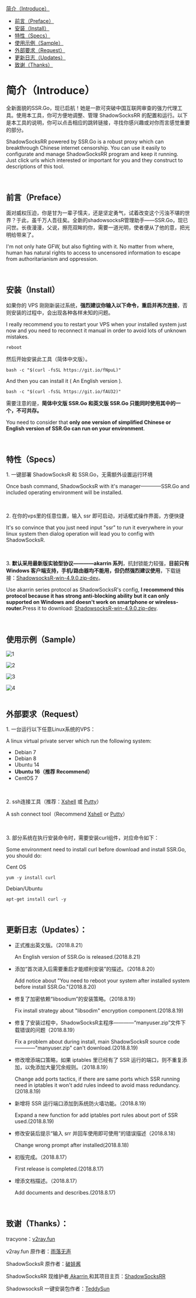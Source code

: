 <!-- anchor area -->
<p><a href="#Introduce">简介（Introduce）</a></h1></p>
     <ul>
     <li><a href="#Preface">前言（Preface）</a></li>
     <li><a href="#Install">安装（Install）</a></li>
     <li><a href="#Spec">特性（Specs）</a></li>
     <li><a href="#Sample">使用示例（Sample）</a></li>
     <li><a href="#Request">外部要求（Request）</a></li>
     <li><a href="#Updates">更新日志（Updates）</a></li>
     <li><a href="#THX">致谢（Thanks）</a></li>
     </ul>
<!-- anchor area -->

<h1><a id="Introduce">简介（Introduce）</a></h1>
<p>全新面貌的SSR.Go，现已启航！她是一款可突破中国互联网审查的强力代理工具。使用本工具，你可方便地调整、管理 ShadowSocksRR 的配置和运行。以下是本工具的说明，你可以点击相应的跳转链接，寻找你感兴趣或对你而言感觉重要的部分。</p>
<p>ShadowSocksRR powered by SSR.Go is a robust proxy which can breakthrough Chinese internet censorship. You can use it easily to configurate and manage ShadowSocksRR program and keep it running. Just click urls which interested or important for you and they construct to descriptions of this tool.</p>
<br />

<h2><a id="Preface">前言（Preface）</a></h2>
<p>面对威权压迫，你是甘为一辈子懦夫，还是坚定勇气，试着改变这个污浊不堪的世界？于此，虽千万人吾往矣。全新的shadowsocksR管理助手——SSR.Go，现已问世。长夜漫漫，父说，擦亮双眸的你，需要一道光明，使者便从了他的意，把光明给带来了。</p>
<p>I'm not only hate GFW, but also fighting with it. No matter from where, human has natural rights to access to uncensored information to escape from authoritarianism and oppression.</p>
<br />

<h2><a id="Install">安装（Install）</a></h2>
<p>如果你的 VPS 刚刚新装过系统，<b>强烈建议你输入以下命令，重启并再次连接</b>，否则安装的过程中，会出现各种各样未知的问题。</p>
<p>I really recommend you to restart your VPS when your installed system just now and you need to reconnect it manual in order to avoid lots of unknown mistakes.</p>
<pre><code>reboot</code></pre>
<p>然后开始安装此工具（简体中文版）。</p>
<pre><code>bash -c "$(curl -fsSL https://git.io/fNpuL)"</code></pre>
<p>And then you can install it ( An English version ).</p>
<pre><code>bash -c "$(curl -fsSL https://git.io/fAU32)"</code></pre>
<p>需要注意的是，<b>简体中文版 SSR.Go 和英文版 SSR.Go 只能同时使用其中的一个，不可共存。</b></p>
<p>You need to consider that <b>only one version of simplified Chinese or English version of SSR.Go can run on your environment</b>.</p>
<br />

<h2><a id="Spec">特性（Specs）</a></h2>
<p>1. 一键部署 ShadowSocksR 和 SSR.Go，无需额外设置运行环境</p>
<p>Once bash command, ShadowSocksR with it's manager————SSR.Go and included operating environment will be installed. </p>
<br />
<p>2. 在你的vps里的任意位置，输入 ssr 即可启动，对话框式操作界面，方便快捷</p>
<p>It's so convince that you just need input "ssr" to run it everywhere in your linux system then dialog operation will lead you to config with ShadowSocksR.</p>
<br />
<p>3. <b>默认采用最新版实验型协议————akarrin 系列</b>，抗封锁能力较强，<b>目前只有 Windows 客户端支持，手机/路由器均不能用，但仍然强烈建议使用</b>，下载链接：<a href="https://github.com/leitbogioro/ShadowsocksRR-Install/files/2127044/ShadowsocksR-win-4.9.0.zip-dev.zip">ShadowsocksR-win-4.9.0.zip-dev</a>。</p>
<p>Use akarrin series protocol as ShadowSocksR's config, <b>I recommend this protocol because it has strong anti-blocking ability but it can only supported on Windows and doesn't work on smartphone or wireless-router.</b>Press it to download: <a href="https://github.com/leitbogioro/ShadowsocksRR-Install/files/2127044/ShadowsocksR-win-4.9.0.zip-dev.zip">ShadowsocksR-win-4.9.0.zip-dev</a>.</p>
<br />

<h2><a id="Sample">使用示例（Sample）</a></h2>

![1](1.jpg)

![2](2.jpg)

![3](3.jpg)

![4](4.jpg)
<br />
<br />

<h2><a id="Request">外部要求（Request）</a></h2>
<p>1. 一台运行以下任意Linux系统的VPS：</p>
<p>A linux virtual private server which run the following system:</p>
<ul>
<li>Debian 7</li> 
<li>Debian 8</li>
<li>Ubuntu 14</li>
<li><b>Ubuntu 16（推荐 Recommend）</b></li>
<li>CentOS 7</li>
</ul>
<br />
<p>2. ssh连接工具（推荐：<a href="https://www.netsarang.com/products/xsh_overview.html">Xshell</a> 或 <a href="https://www.chiark.greenend.org.uk/~sgtatham/putty/latest.html">Putty</a>）</p>
<p>A ssh connect tool（Recommend <a href="https://www.netsarang.com/products/xsh_overview.html">Xshell</a> or <a href="https://www.chiark.greenend.org.uk/~sgtatham/putty/latest.html">Putty</a>）</p>
<br />
<p>3. 部分系统在执行安装命令时，需要安装curl组件，对应命令如下：
<p>Some environment need to install curl before download and install SSR.Go, you should do:</p>
<p>Cent OS</p>
<pre><code>yum -y install curl</code></pre>
<p>Debian/Ubuntu</p>
<pre><code>apt-get install curl -y</code></pre>
<br />

<h2><a id="Updates">更新日志（Updates）：</a></h2>
<ul>
<li>正式推出英文版。（2018.8.21）</li>
<p>An English version of SSR.Go is released.(2018.8.21)</p>
<li>添加“首次进入后需要重启才能顺利安装”的描述。（2018.8.20）</li>
<p>Add notice about "You need to reboot your system after installed system before install SSR.Go."(2018.8.20)</p>
<li>修复了加密依赖“libsodium”的安装策略。（2018.8.19）</li>
<p>Fix install strategy about "libsodim" encryption component.(2018.8.19)</p>
<li>修复了安装过程中，ShadowSocksR主程序————“manyuser.zip”文件下载错误的问题（2018.8.19）</li>
<p>Fix a problem about during install, main ShadowSocksR source code————"manyuser.zip" can't download.(2018.8.19)</p>
<li>修改增添端口策略，如果 iptables 里已经有了 SSR 运行的端口，则不重复添加，以免添加大量冗余规则。（2018.8.19）</li>
<p>Change add ports tactics, if there are same ports which SSR running need in iptables it won't add rules indeed to avoid mass redundancy.(2018.8.19)</p>
<li>新增将 SSR 运行端口添加到系统防火墙功能。（2018.8.19）</li>
<p>Expand a new function for add iptables port rules about port of SSR used.(2018.8.19)</p>
<li>修改安装后提示“输入 srr 并回车使用即可使用”的错误描述（2018.8.18）</li>
<p>Change wrong prompt after installed(2018.8.18)</p>
<li>初版完成。（2018.8.17）</li>
<p>First release is completed.(2018.8.17)</p>
<li>增添文档描述。（2018.8.17）</li>
<p>Add documents and describes.(2018.8.17)</p>
</ul>
<br />

<h2><a id="THX">致谢（Thanks）：</a></h2>
<p>tracyone：<a href="https://github.com/tracyone/v2ray.fun">v2ray.fun</a></p>
<p>v2ray.fun 原作者：<a href="https://github.com/YLWS-4617">雨落无声</a></p>
<p>ShadowSocksR 原作者：<a href="https://github.com/breakwa11">破娃酱</a></p>
<p>ShadowSocksRR 现维护者<a href="https://github.com/Akkariiin"> Akarrin </a>和其项目主页：<a href="https://github.com/shadowsocksrr">ShadowSocksRR</a></p>
<p>ShadowsocksR 一键安装包作者：<a href="https://teddysun.com">TeddySun</a></p>
<br />
